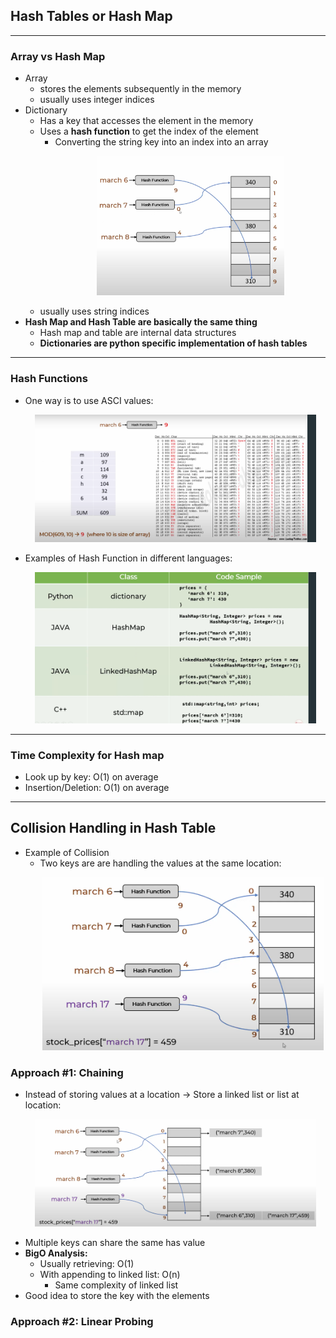 ## Hash Tables or Hash Map
---
### Array vs Hash Map
- Array
    - stores the elements subsequently in the memory
    - usually uses integer indices
- Dictionary
    - Has a key that accesses the element in the memory
    - Uses a **hash function** to get the index of the element
        - Converting the string key into an index into an array <p align="center"><img src="Images/hashFunction.png" width="300"></p>
    - usually uses string indices
- **Hash Map and Hash Table are basically the same thing**
    - Hash map and table are internal data structures
    - **Dictionaries are python specific implementation of hash tables**
---
### Hash Functions
- One way is to use ASCI values: <p align="center"><img src="Images/asciHashFunction.png" width="450"></p>
- Examples of Hash Function in different languages: <p align="center"><img src="Images/diffHashFunction.png" width="450"></p>
---
### Time Complexity for Hash map
- Look up by key: O(1) on average
- Insertion/Deletion: O(1) on average
---
## Collision Handling in Hash Table
- Example of Collision
    - Two keys are are handling the values at the same location:<p align="center"><img src="Images/collisionImage.png" width="450"></p>
### Approach #1: Chaining
- Instead of storing values at a location -> Store a linked list or list at location: <p align="center"><img src="Images/chaining.png" width="450"></p>
- Multiple keys can share the same has value
- **BigO Analysis:**
    - Usually retrieving: O(1)
    - With appending to linked list: O(n)
        - Same complexity of linked list
- Good idea to store the key with the elements
### Approach #2: Linear Probing
